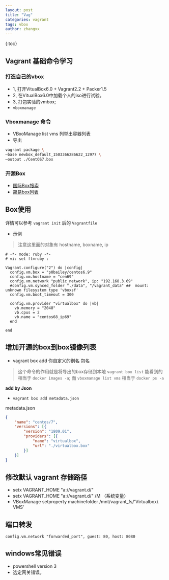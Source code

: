 ```yaml
---
layout: post
title: "Vag"
categories: vagrant 
tags: vbox 
author: zhangxx
---
```


{:toc}

## Vagrant 基础命令学习

### 打造自己的vbox
- 1, 打开VitualBox6.0 + Vagrant2.2 + Packer1.5
- 2, 在VitualBox6.0中加载个人的iso进行试验。
- 3, 打包实验的vmbox;
 - `vboxmanage `

### Vboxmanage 命令
- VBxoManage list vms 列举出容器列表
- 导出
```bash
vagrant package \ 
–base newbox_default_1503366286622_12977 \
–output ./CentOS7.box 
```


### 开源Box
- [国际Box搜索](https://app.vagrantup.com/boxes/search)
- [简易box列表](http://www.vagrantbox.es/)

## Box使用 
详情可以参考 `vagrant init` 后的 `Vagrantfile`
- 示例
> 注意这里面的对象有 hostname, boxname, ip 
```Vagrantfile
# -*- mode: ruby -*-
# vi: set ft=ruby :

Vagrant.configure("2") do |config|
  config.vm.box = "p0bailey/centos6.9"
  config.vm.hostname = "cen69"
  config.vm.network "public_network", ip: "192.168.3.69"
  #config.vm.synced_folder "./data", "/vagrant_data" ##  mount: unknown filesystem type 'vboxsf'
  config.vm.boot_timeout = 300 

  config.vm.provider "virtualbox" do |vb|
	vb.memory = "2048"
	vb.cpus = 2
	vb.name = "centos68_ip69" 
  end
  
end
```

## 增加开源的box到box镜像列表
- vagrant box add 你自定义的别名 包名
> 这个命令的作用就是将导出的box存储到本地 `vagrant box list` 能看到的
> 相当于 `docker images -a`; 而 `vboxmanage list vms` 相当于 `docker ps -a`

**add by Json**
-  `vagrant box add metadata.json`

metadata.json 
```json
{
    "name": "centos/7",
    "versions": [{
        "version": "1809.01",
        "providers": [{
            "name": "virtualbox",
            "url": "./virtualbox.box"
        }]
    }]
}
```

## 修改默认 vagrant 存储路径
- setx VAGRANT_HOME "a://vagrant.d/"
- setx VAGRANT_HOME "a://vagrant.d/" /M （系统变量）
- VBoxManage setproperty machinefolder  /mnt/vagrant_fs/'Virtualbox\ VMS'

## 端口转发
```
config.vm.network "forwarded_port", guest: 80, host: 8080
```

## windows常见错误
- powershell version 3
- 选定网关错误。

